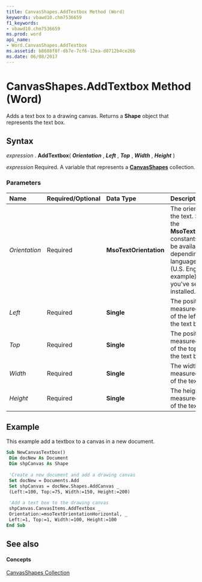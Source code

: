 ```yaml
---
title: CanvasShapes.AddTextbox Method (Word)
keywords: vbawd10.chm7536659
f1_keywords:
- vbawd10.chm7536659
ms.prod: word
api_name:
- Word.CanvasShapes.AddTextbox
ms.assetid: b8688f8f-db7e-7cf6-12ea-d0712b4ce26b
ms.date: 06/08/2017
---
```



# CanvasShapes.AddTextbox Method (Word)

Adds a text box to a drawing canvas. Returns a **Shape** object that represents the text box.


## Syntax

 _expression_ . **AddTextbox**( **_Orientation_** , **_Left_** , **_Top_** , **_Width_** , **_Height_** )

 _expression_ Required. A variable that represents a **[CanvasShapes](canvasshapes-object-word.md)** collection.


### Parameters



|**Name**|**Required/Optional**|**Data Type**|**Description**|
|:-----|:-----|:-----|:-----|
| _Orientation_|Required| **MsoTextOrientation**|The orientation of the text. Some of the **MsoTextOrientation** constants may not be available to you, depending on the language support (U.S. English, for example) that you've selected or installed.|
| _Left_|Required| **Single**|The position, measured in points, of the left edge of the text box.|
| _Top_|Required| **Single**|The position, measured in points, of the top edge of the text box.|
| _Width_|Required| **Single**|The width, measured in points, of the text box.|
| _Height_|Required| **Single**|The height, measured in points, of the text box.|

## Example

This example add a textbox to a canvas in a new document.


```vb
Sub NewCanvasTextbox() 
 Dim docNew As Document 
 Dim shpCanvas As Shape 
 
 'Create a new document and add a drawing canvas 
 Set docNew = Documents.Add 
 Set shpCanvas = docNew.Shapes.AddCanvas _ 
 (Left:=100, Top:=75, Width:=150, Height:=200) 
 
 'Add a text box to the drawing canvas 
 shpCanvas.CanvasItems.AddTextbox _ 
 Orientation:=msoTextOrientationHorizontal, _ 
 Left:=1, Top:=1, Width:=100, Height:=100 
End Sub
```


## See also


#### Concepts


[CanvasShapes Collection](canvasshapes-object-word.md)

